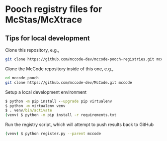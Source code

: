# Pooch registry files for McStas/McXtrace

## Tips for local development
Clone this repository, e.g.,
```bash
git clone https://github.com/mccode-dev/mccode-pooch-registries.git mccode_pooch
```

Clone the McCode repository inside of this one, e.g.,
```bash
cd mccode_pooch
git clone https://github.com/mccode-dev/McCode.git mccode
```

Setup a local development environment
```cmd 
$ python -m pip install --upgrade pip virtualenv
$ python -m virtualenv venv
$ . venv/bin/activate
(venv) $ python -m pip install -r requirements.txt 
```

Run the registry script, which will attempt to push results back to GitHub
```bash
(venv) $ python register.py --parent mccode
```
